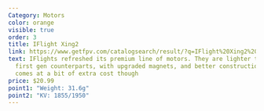 ```yaml
---
Category: Motors
color: orange
visible: true
order: 3
title: IFlight Xing2
link: https://www.getfpv.com/catalogsearch/result/?q=IFlight%20Xing2%202207
text: IFlights refreshed its premium line of motors. They are lighter than their
  first gen counterparts, with upgraded magnets, and better construction. That
  comes at a bit of extra cost though
price: $20.99
point1: "Weight: 31.6g"
point2: "KV: 1855/1950"
---
```

